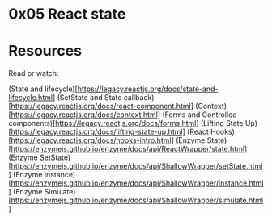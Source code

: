 # 0x05 React state

# Resources
Read or watch:

(State and lifecycle)[https://legacy.reactjs.org/docs/state-and-lifecycle.html]
(SetState and State callback)[https://legacy.reactjs.org/docs/react-component.html]
(Context)[https://legacy.reactjs.org/docs/context.html]
(Forms and Controlled components)[https://legacy.reactjs.org/docs/forms.html]
(Lifting State Up)[https://legacy.reactjs.org/docs/lifting-state-up.html]
(React Hooks)[https://legacy.reactjs.org/docs/hooks-intro.html]
(Enzyme State)[https://enzymejs.github.io/enzyme/docs/api/ReactWrapper/state.html]
(Enzyme SetState)[https://enzymejs.github.io/enzyme/docs/api/ShallowWrapper/setState.html]
(Enzyme Instance)[https://enzymejs.github.io/enzyme/docs/api/ShallowWrapper/instance.html]
(Enzyme Simulate)[https://enzymejs.github.io/enzyme/docs/api/ShallowWrapper/simulate.html]